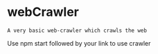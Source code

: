 # webCrawler

`A very basic web-crawler which crawls the web`

Use npm start followed by your link to use crawler
